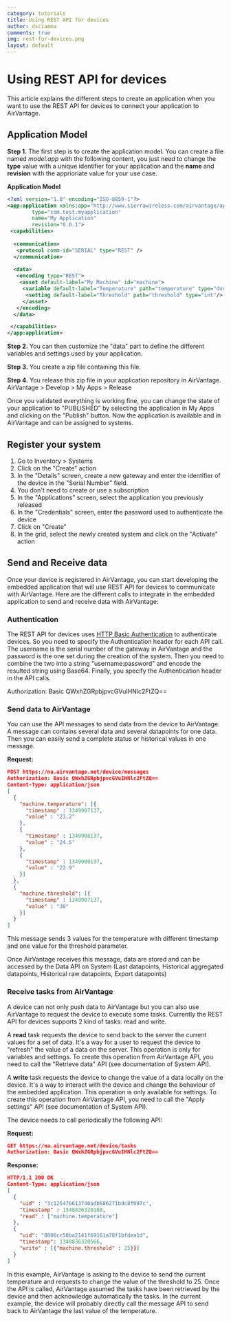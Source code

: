 ```yaml
---
category: tutorials
title: Using REST API for devices
author: dsciamma
comments: true
img: rest-for-devices.png
layout: default
---
```


Using REST API for devices
==========================

This article explains the different steps to create an application when you want to use the REST API for devices to connect your application to AirVantage. 


Application Model
------------------------------------------------

__Step 1.__ The first step is to create the application model. You can create a file named _model.app_ with the following content, you just need to change the __type__ value with a unique identifier for your application and the __name__ and __revision__ with the apprioriate value for your use case.

__Application Model__

~~~ xml
<?xml version="1.0" encoding="ISO-8859-1"?>
<app:application xmlns:app="http://www.sierrawireless.com/airvantage/application/1.0" 
        type="com.test.myapplication" 
        name="My Application" 
        revision="0.0.1">
 <capabilities>
  
  <communication>
   <protocol comm-id="SERIAL" type="REST" />
  </communication>
   
  <data>
   <encoding type="REST">
    <asset default-label="My Machine" id="machine">
     <variable default-label="Temperature" path="temperature" type="double"/>
      <setting default-label="Threshold" path="threshold" type="int"/>
     </asset>
   </encoding>
  </data>  

 </capabilities>
</app:application>
~~~


__Step 2.__ You can then customize the "data" part to define the different variables and settings used by your application.

__Step 3.__ You create a zip file containing this file.

__Step 4.__ You release this zip file in your application repository in AirVantage. AirVantage > Develop > My Apps > Release

Once you validated everything is working fine, you can change the state of your application to "PUBLISHED" by selecting the application in My Apps and clicking on the "Publish" button. 
Now the application is available and in AirVantage and can be assigned to systems.


Register your system
------------------------------------------------ 

1. Go to Inventory > Systems
1. Click on the "Create" action
1. In the "Details" screen, create a new gateway and enter the identifier of the device in the "Serial Number" field.
1. You don't need to create or use a subscription
1. In the "Applications" screen, select the application you previously released
1. In the "Credentials" screen, enter the password used to authenticate the device
1. Click on "Create"
1. In the grid, select the newly created system and click on the "Activate" action


Send and Receive data
------------------------------------------------

Once your device is registered in AirVantage, you can start developing the embedded application that will use REST API for devices to communicate with AirVantage. Here are the different calls to integrate in the embedded application to send and receive data with AirVantage:

### Authentication

The REST API for devices uses [HTTP Basic Authentication](http://en.wikipedia.org/wiki/Basic_access_authentication) to authenticate devices.
So you need to specify the Authentication header for each API call. The username is the serial number of the gateway in AirVantage and the password is the one set during the creation of the system.
Then you need to combine the two into a string "username:password" and encode the resulted string using Base64.
Finally, you specify the Authentication header in the API calls.

  Authorization: Basic QWxhZGRpbjpvcGVuIHNlc2FtZQ==

### Send data to AirVantage

You can use the API messages to send data from the device to AirVantage. A message can contains several data and several datapoints for one data. Then you can easily send a complete status or historical values in one message.


__Request:__

~~~ json
POST https://na.airvantage.net/device/messages
Authorization: Basic QWxhZGRpbjpvcGVuIHNlc2FtZQ==
Content-Type: application/json
[
  {
    "machine.temperature": [{
      "timestamp" : 1349907137, 
      "value" : "23.2"
    },
    {
      "timestamp" : 1349908137, 
      "value" : "24.5"
    },
    {
      "timestamp" : 1349909137, 
      "value" : "22.9"
    }]
  },
  {
    "machine.threshold": [{
      "timestamp" : 1349907137, 
      "value" : "30"
    }]
  }
]
~~~

This message sends 3 values for the temperature with different timestamp and one value for the threshold parameter.

Once AirVantage receives this message, data are stored and can be accessed by the Data API on System (Last datapoints, Historical aggregated datapoints, Historical raw datapoints, Export datapoints) 

### Receive tasks from AirVantage

A device can not only push data to AirVantage but you can also use AirVantage to request the device to execute some tasks. Currently the REST API for devices supports 2 kind of tasks: read and write.

A __read__ task requests the device to send back to the server the current values for a set of data. It's a way for a user to request the device to "refresh" the value of a data on the server. This operation is only for variables and settings. To create this operation from AirVantage API, you need to call the "Retrieve data" API (see documentation of System API).

A __write__ task requests the device to change the value of a data locally on the device. It's a way to interact with the device and change the behaviour of the embedded application. This operation is only available for settings. To create this operation from AirVantage API, you need to call the "Apply settings" API (see documentation of System API).

The device needs to call periodically the following API:

__Request:__

~~~ json
GET https://na.airvantage.net/device/tasks
Authorization: Basic QWxhZGRpbjpvcGVuIHNlc2FtZQ==
~~~

__Response:__

~~~ json
HTTP/1.1 200 OK
Content-Type: application/json
[
  {
    "uid" : "3c12547b613740adb686271bdc8f097c",
    "timestamp" : 1348836320188,
    "read" : ["machine.temperature"]
  }, 
  {
    "uid": "8006cc58ba2141f69161a78f1bfdea1d",
    "timestamp": 1348836320566,
    "write" : [{"machine.threshold" : 25}}]
  }
] 
~~~

In this example, AirVantage is asking to the device to send the current temperature and requests to change the value of the threshold to 25. Once the API is called, AirVantage assumed the tasks have been retrieved by the device and then acknowledge automatically the tasks. In the current example, the device will probably directly call the message API to send back to AirVantage the last value of the temperature.
